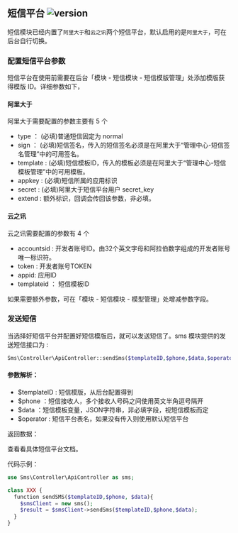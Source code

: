 ## 短信平台 ![version](https://img.shields.io/github/release/ztbcms/ztbcms-Sms.svg?maxAge=36000)

短信模块已经内置了`阿里大于`和`云之讯`两个短信平台，默认启用的是`阿里大于`，可在后台自行切换。

### 配置短信平台参数

短信平台在使用前需要在后台「模块 - 短信模块 - 短信模版管理」处添加模版获得模版 ID。详细参数如下，

#### 阿里大于

阿里大于需要配置的参数主要有 5 个

- type ： (必填)普通短信固定为 normal   
- sign ： (必填)短信签名，传入的短信签名必须是在阿里大于“管理中心-短信签名管理”中的可用签名。  
- template : (必填)短信模板ID，传入的模板必须是在阿里大于“管理中心-短信模板管理”中的可用模板。  
- appkey : (必填)短信所属的应用标识  
- secret : (必填)阿里大于短信平台用户 secret_key  
- extend : 额外标识，回调会传回该参数，非必填。  

#### 云之讯

云之讯需要配置的参数有 4 个

- accountsid : 开发者账号ID。由32个英文字母和阿拉伯数字组成的开发者账号唯一标识符。  
- token : 开发者账号TOKEN  
- appid: 应用ID  
- templateid ： 短信模板ID  

如果需要额外参数，可在「模块 - 短信模块 - 模型管理」处增减参数字段。

### 发送短信

当选择好短信平台并配置好短信模版后，就可以发送短信了。sms 模块提供的发送短信接口为 :

```php
Sms\Controller\ApiController::sendSms($templateID,$phone,$data,$operator)
```

#### 参数解析：

- $templateID : 短信模版，从后台配置得到  
- $phone ：短信接收人，多个接收人号码之间使用英文半角逗号隔开   
- $data ：短信模板变量，JSON字符串，非必填字段，视短信模板而定   
- $operator : 短信平台表名，如果没有传入则使用默认短信平台

返回数据：

查看看具体短信平台文档。

代码示例：

```php
use Sms\Controller\ApiController as sms;

class XXX {
  function sendSMS($templateID,$phone, $data){
    $smsClient = new sms();
    $result = $smsClient->sendSms($templateID,$phone,$data);
  }
}
```
